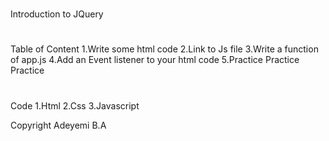 #
Introduction to JQuery

#
Table of Content
1.Write some html code
2.Link to Js file
3.Write a function of app.js
4.Add an Event listener to your html code
5.Practice Practice Practice

#
Code
1.Html
2.Css
3.Javascript

Copyright Adeyemi B.A